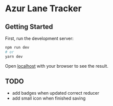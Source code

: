 # Azur Lane Tracker

## Getting Started

First, run the development server:

```bash
npm run dev
# or
yarn dev
```

Open [localhost](http://localhost:3000) with your browser to see the result.

## TODO

* add badges when updated correct reducer
* add small icon when finished saving
